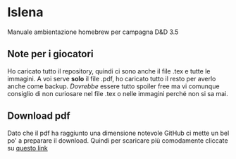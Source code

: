 # Islena
Manuale ambientazione homebrew per campagna D&amp;D 3.5

##  Note per i giocatori
Ho caricato tutto il repository, quindi ci sono anche il file .tex e tutte le immagini. 
A voi serve **solo** il file .pdf, ho caricato tutto il resto per averlo anche come backup.
_Dovrebbe_ essere tutto spoiler free ma vi comunque consiglio di non curiosare nel file .tex o nelle immagini perché non si sa mai.

## Download pdf
Dato che il pdf ha raggiunto una dimensione notevole GitHub ci mette un bel po' a preparare il download.
Quindi per scaricare più comodamente cliccate su [questo link](https://media.githubusercontent.com/media/Emipano/Islena-Ambientazione-DnD/main/Guida%20all%27ambientazione%20di%20Islena.pdf)


